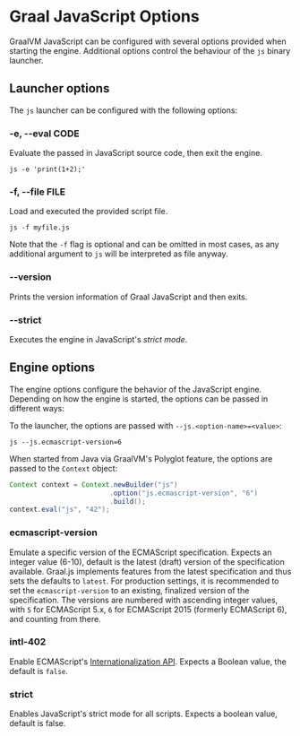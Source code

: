 # Graal JavaScript Options

GraalVM JavaScript can be configured with several options provided when starting the engine.
Additional options control the behaviour of the `js` binary launcher.

## Launcher options

The `js` launcher can be configured with the following options:

### -e, --eval CODE 	

Evaluate the passed in JavaScript source code, then exit the engine.

```
js -e 'print(1+2);'
```

### -f, --file FILE
	
Load and executed the provided script file.

```
js -f myfile.js
```

Note that the `-f` flag is optional and can be omitted in most cases, as any additional argument to `js` will be interpreted as file anyway.

### --version

Prints the version information of Graal JavaScript and then exits.

### --strict

Executes the engine in JavaScript's _strict mode_.

## Engine options

The engine options configure the behavior of the JavaScript engine.
Depending on how the engine is started, the options can be passed in different ways:

To the launcher, the options are passed with `--js.<option-name>=<value>`:

```
js --js.ecmascript-version=6
```

When started from Java via GraalVM's Polyglot feature, the options are passed to the `Context` object:

```java
Context context = Context.newBuilder("js")
                         .option("js.ecmascript-version", "6")
                         .build();
context.eval("js", "42");
```

### ecmascript-version

Emulate a specific version of the ECMAScript specification.
Expects an integer value (6-10), default is the latest (draft) version of the specification available.
Graal.js implements features from the latest specification and thus sets the defaults to `latest`.
For production settings, it is recommended to set the `ecmascript-version` to an existing, finalized version of the specification.
The versions are numbered with ascending integer values, with `5` for ECMAScript 5.x, `6` for ECMAScript 2015 (formerly ECMAScript 6), and counting from there.

### intl-402

Enable ECMAScript's [Internationalization API](https://tc39.github.io/ecma402/).
Expects a Boolean value, the default is `false`.

### strict

Enables JavaScript's strict mode for all scripts.
Expects a boolean value, default is false.

